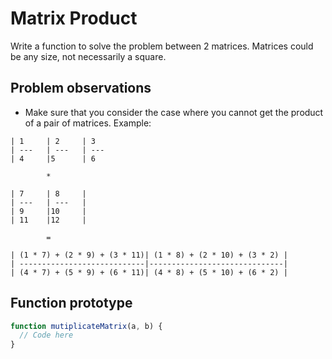 # Matrix Product

Write a function to solve the problem between 2 matrices. Matrices could be any size, not necessarily a square.

## Problem observations
- Make sure that you consider the case where you cannot get the product of a pair of matrices. Example:
```
| 1     | 2     | 3 
| ---   | ---   | ---
| 4     |5      | 6

        *

| 7     | 8     |
| ---   | ---   |
| 9     |10     |
| 11    |12     |

        =

| (1 * 7) + (2 * 9) + (3 * 11)| (1 * 8) + (2 * 10) + (3 * 2) |
| ----------------------------|------------------------------|
| (4 * 7) + (5 * 9) + (6 * 11)| (4 * 8) + (5 * 10) + (6 * 2) |
```

## Function prototype
```javascript
function mutiplicateMatrix(a, b) {
  // Code here
}
```
